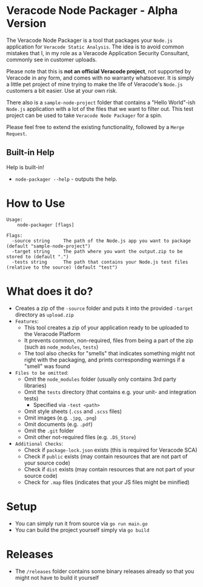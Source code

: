 # Veracode Node Packager - Alpha Version
The Veracode Node Packager is a tool that packages your `Node.js` application for `Veracode Static Analysis`. The idea is to avoid common mistakes that I, in my role as a Veracode Application Security Consultant, commonly see in customer uploads.

Please note that this is **not an official Veracode project**, not supported by Veracode in any form, and comes with no warranty whatsoever. It is simply a little pet project of mine trying to make the life of Veracode's `Node.js` customers a bit easier. Use at your own risk.

There also is a `sample-node-project` folder that contains a "Hello World"-ish `Node.js` application with a lot of the files that we want to filter out. This test project can be used to take `Veracode Node Packager` for a spin.

Please feel free to extend the existing functionality, followed by a `Merge Request`.

## Built-in Help
Help is built-in!

- `node-packager --help` - outputs the help.

# How to Use
```text
Usage:
    node-packager [flags]

Flags:
  -source string     The path of the Node.js app you want to package (default "sample-node-project")
  -target string     The path where you want the output.zip to be stored to (default ".")
  -tests string      The path that contains your Node.js test files (relative to the source) (default "test")
```

# What does it do?
- Creates a zip of the `-source` folder and puts it into the provided `-target` directory as `upload.zip`
- `Features`: 
    - This tool creates a zip of your application ready to be uploaded to the Veracode Platform
    - It prevents common, non-required, files from being a part of the zip (such as `node_modules`, `tests`)
    - The tool also checks for "smells" that indicates something might not right with the packaging, and prints corresponding warnings if a "smell" was found
- `Files to be omitted`:
    - Omit the `node_modules` folder (usually only contains 3rd party libraries)
    - Omit the `tests` directory (that contains e.g. your unit- and integration tests)
        - Specified via `-test <path>`
    - Omit style sheets (`.css` and `.scss` files)
    - Omit images (e.g. `.jpg`, `.png`) 
    - Omit documents (e.g. `.pdf`)
    - Omit the `.git` folder
    - Omit other not-required files (e.g. `.DS_Store`)
- `Additional Checks`:
    - Check if `package-lock.json` exists (this is required for Veracode SCA)
    - Check if `public` exists (may contain resources that are not part of your source code)
    - Check if `dist` exists (may contain resources that are not part of your source code)
    - Check for `.map` files (indicates that your JS files might be minified)

# Setup
- You can simply run it from source via `go run main.go` 
- You can build the project yourself simply via `go build`

# Releases
- The `/releases` folder contains some binary releases already so that you might not have to build it yourself